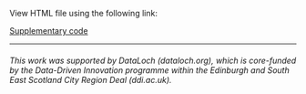 View HTML file using the following link:

[Supplementary code](https://raw.githack.com/KarlaMonterrubioG/T2-risk-score/bbd274bb8f82aa03790bd1c5b2f83f8b4434459f/SupplementaryCode/Supplementary_code.html)


----

###### This work was supported by DataLoch (dataloch.org), which is core-funded by the Data-Driven Innovation programme within the Edinburgh and South East Scotland City Region Deal (ddi.ac.uk).


